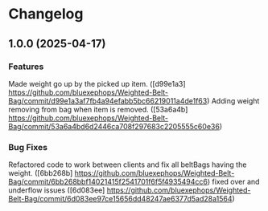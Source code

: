 # Changelog


## 1.0.0 (2025-04-17)


### Features

Made weight go up by the picked up item. ([d99e1a3] https://github.com/bluexephops/Weighted-Belt-Bag/commit/d99e1a3af7fb4a94efabb5bc66219011a4de1f63)
Adding weight removing from bag when item is removed. ([53a6a4b] https://github.com/bluexephops/Weighted-Belt-Bag/commit/53a6a4bd6d2446ca708f297683c2205555c60e36)

### Bug Fixes
Refactored code to work between clients and fix all beltBags having the weight. ([6bb268b] https://github.com/bluexephops/Weighted-Belt-Bag/commit/6bb268bbf14021415f2541701f6f5f4935494cc6)
fixed over and underflow issues ([6d083ee] https://github.com/bluexephops/Weighted-Belt-Bag/commit/6d083ee97ce15656dd48247ae6377d5ad28a1564)

